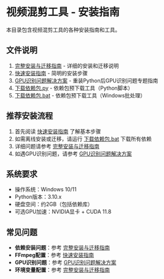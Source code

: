 # 视频混剪工具 - 安装指南

本目录包含视频混剪工具的各种安装指南和工具。

## 文件说明

1. [完整安装与迁移指南](./完整安装与迁移指南.md) - 详细的安装和迁移说明
2. [快速安装指南](./快速安装指南.md) - 简明的安装步骤
3. [GPU识别问题解决方案](./GPU识别问题解决方案.md) - 重装Python后GPU识别问题专题指南
4. [下载依赖包.py](./下载依赖包.py) - 依赖包预下载工具（Python脚本）
5. [下载依赖包.bat](./下载依赖包.bat) - 依赖包预下载工具（Windows批处理）

## 推荐安装流程

1. 首先阅读 [快速安装指南](./快速安装指南.md) 了解基本步骤
2. 如需离线安装或迁移，请运行 [下载依赖包.bat](./下载依赖包.bat) 下载所有依赖
3. 详细问题请参考 [完整安装与迁移指南](./完整安装与迁移指南.md)
4. 如遇GPU识别问题，请参考 [GPU识别问题解决方案](./GPU识别问题解决方案.md)

## 系统要求

- 操作系统：Windows 10/11
- Python版本：3.10.x
- 硬盘空间：约2GB（包括依赖库）
- 可选GPU加速：NVIDIA显卡 + CUDA 11.8

## 常见问题

- **依赖安装问题**：参考 [完整安装与迁移指南](./完整安装与迁移指南.md)
- **FFmpeg配置**：参考 [快速安装指南](./快速安装指南.md)
- **GPU识别问题**：参考 [GPU识别问题解决方案](./GPU识别问题解决方案.md)
- **环境变量配置**：参考 [完整安装与迁移指南](./完整安装与迁移指南.md) 